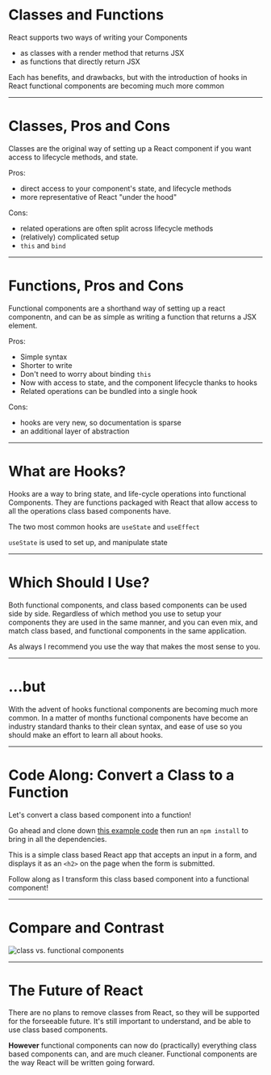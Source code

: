 # Classes and Functions

React supports two ways of writing your Components

- as classes with a render method that returns JSX
- as functions that directly return JSX

Each has benefits, and drawbacks, but with the introduction of hooks in React functional components are becoming much more common

---

# Classes, Pros and Cons

Classes are the original way of setting up a React component if you want access to lifecycle methods, and state.

Pros:
- direct access to your component's state, and lifecycle methods
- more representative of React "under the hood"

Cons:

- related operations are often split across lifecycle methods
- (relatively) complicated setup
- `this` and `bind`

---

# Functions, Pros and Cons

Functional components are a shorthand way of setting up a react componentn, and can be as simple as writing a function that returns a JSX element.

Pros:

- Simple syntax
- Shorter to write
- Don't need to worry about binding `this`
- Now with access to state, and the component lifecycle thanks to hooks
- Related operations can be bundled into a single hook

Cons:

- hooks are very new, so documentation is sparse
- an additional layer of abstraction

---

# What are Hooks?

Hooks are a way to bring state, and life-cycle operations into functional Components. They are functions packaged with React that allow access to all the operations class based components have.

The two most common hooks are `useState` and `useEffect`

`useState` is used to set up, and manipulate state

---

# Which Should I Use?

Both functional components, and class based components can be used side by side. Regardless of which method you use to setup your components they are used in the same manner, and you can even mix, and match class based, and functional components in the same application.

As always I recommend you use the way that makes the most sense to you.

---

# ...but

With the advent of hooks functional components are becoming much more common. In a matter of months functional components have become an industry standard thanks to their clean syntax, and ease of use so you should make an effort to learn all about hooks.

---

# Code Along: Convert a Class to a Function

Let's convert a class based component into a function!

Go ahead and clone down [this example code](https://github.com/Habenzy/class-comp-example) then run an `npm install` to bring in all the dependencies.

This is a simple class based React app that accepts an input in a form, and displays it as an `<h2>` on the page when the form is submitted.

Follow along as I transform this class based component into a functional component!

---

# Compare and Contrast

![class vs. functional components](https://res.cloudinary.com/btvca/image/upload/v1622826629/curriculum/func_v_class_comp_h7omae.png)

---

# The Future of React

There are no plans to remove classes from React, so they will be supported for the forseeable future. It's still important to understand, and be able to use class based components.

**However** functional components can now do (practically) everything class based components can, and are much cleaner. Functional components are the way React will be written going forward.